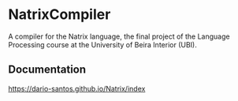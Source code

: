 # NatrixCompiler
A compiler for the Natrix language, the final project of the Language Processing course at the University of Beira Interior (UBI).

## Documentation

https://dario-santos.github.io/Natrix/index
